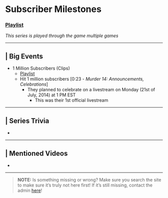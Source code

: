 # Subscriber Milestones
### [Playlist]()
*This series is played through the game multiple games*

----

## | Big Events
- 1 Million Subscribers \(Clips)
  - [Playlist]()
  - Hit 1 million subscribers \[0:23 - *Murder 14: Announcements, Celebrations*]
    - They planned to celebrate on a livestream on Monday \(21st of July, 2014) at 1 PM EST
      - This was their 1st official livestream

----

## | Series Trivia
- 

----
 
## | Mentioned Videos
- []()
 
----
 
> **NOTE:** Is something missing or wrong? Make sure you search the site to make sure it’s truly not here first! If it’s still missing, contact the admin [here](../chapter_2.html)!